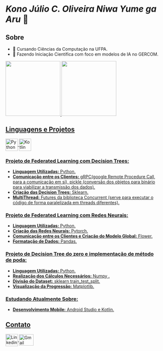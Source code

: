 # _**Kono Júlio C. Oliveira Niwa Yume ga Aru**_ 👋
## Sobre
- 🏫 Cursando Ciências da Computação na UFPA. 
- 🔭 Fazendo Iniciação Cientifica com foco em modelos de IA no GERCOM.

<section>
  <a href="https://github.com/Julio-C-Oliveira">
  <img height="180em" src="https://github-readme-stats.vercel.app/api?username=Julio-C-Oliveira&show_icons=true&theme=dracula&include_all_commits=true&count_private=true&hide_rank=true"/>
  <img height="180em" src="https://github-readme-stats.vercel.app/api/top-langs/?username=Julio-C-Oliveira&layout=compact&langs_count=16&theme=dracula"/>
</section>

## Linguagens e Projetos
<div style="display: inline: block">
    <img align="center" alt="Python Icon" height="40" width="40" src="https://cdn.jsdelivr.net/gh/devicons/devicon@latest/icons/python/python-original.svg"/>
    <img align="center" alt="Kotlin Icon" height="40" width="40" src="https://cdn.jsdelivr.net/gh/devicons/devicon@latest/icons/kotlin/kotlin-original.svg" />
</div>
  
### Projeto de Federated Learning com Decision Trees:
- **Linguagem Utilizadas:** Python.
- **Comunicação entre os Clientes:** gRPC(google Remote Procedure Call, para a comunicação em si), pickle (conversão dos objetos para binário para viabilizar a transmissão dos dados).
- **Criação das Decision Trees:** Sklearn.
- **MultiThread:** Futures da biblioteca Concurrent (serve para executar o código de forma paralelizada em threads diferentes).

### Projeto de Federated Learning com Redes Neurais:
- **Linguagem Utilizadas:** Python.
- **Criação das Redes Neurais:** Pytorch.
- **Comunicação entre os Clientes e Criação do Modelo Global:** Flower.
- **Formatação de Dados:** Pandas.

### Projeto de Decision Tree do zero e implementação de método de poda:
- **Linguagem Utilizadas:** Python.
- **Realização dos Cálculos Necessários:** Numpy .
- **Divisão do Dataset:** sklearn train_test_split.
- **Visualização da Progressão:** Matplotlib.

### Estudando Atualmente Sobre:
- **Desenvolvimento Mobile:** Android Studio e Kotlin.

## Contato
<div style="display: inline: block">
  <img align="center" alt="Linkedin Icon" height="40" width="40" src="https://cdn.jsdelivr.net/gh/devicons/devicon@latest/icons/linkedin/linkedin-original.svg"/>
  <img align="center" alt="Gmail Icon" height="37" width="48" src="https://github.com/Julio-C-Oliveira/Julio-C-Oliveira/assets/103333573/c1933c67-7ce8-4ef2-b6d8-1352aff72594"/>
</div>    
          

<!--
<section>
  <h3>Linguagens</h3>
</section>

**Julio-C-Oliveira/Julio-C-Oliveira** is a ✨ _special_ ✨ repository because its `README.md` (this file) appears on your GitHub profile.

Here are some ideas to get you started:

- 🔭 I’m currently working on ...
- 🌱 I’m currently learning ...
- 👯 I’m looking to collaborate on ...
- 🤔 I’m looking for help with ...
- 💬 Ask me about ...
- 📫 How to reach me: ...
- 😄 Pronouns: ...
- ⚡ Fun fact: ...
-->
